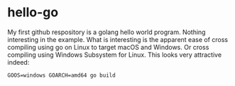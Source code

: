 # hello-go
My first github respository is a golang hello world program. Nothing interesting in the example.
What is interesting is the apparent ease of cross compiling using go on Linux to target macOS and Windows.
Or cross compiling using Windows Subsystem for Linux.  This looks very attractive indeed:

```
GOOS=windows GOARCH=amd64 go build
```

